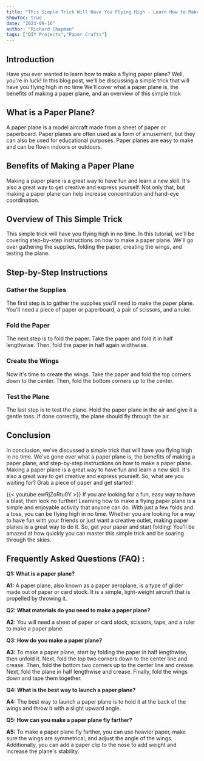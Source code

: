 ```yaml
---
title: "This Simple Trick Will Have You Flying High - Learn How to Make a Flying Paper Plane Now!"
ShowToc: true 
date: "2023-09-16"
author: "Richard Chapman" 
tags: ["DIY Projects","Paper Crafts"]
---
```

## Introduction 

Have you ever wanted to learn how to make a flying paper plane? Well, you're in luck! In this blog post, we'll be discussing a simple trick that will have you flying high in no time We'll cover what a paper plane is, the benefits of making a paper plane, and an overview of this simple trick 

## What is a Paper Plane?

A paper plane is a model aircraft made from a sheet of paper or paperboard. Paper planes are often used as a form of amusement, but they can also be used for educational purposes. Paper planes are easy to make and can be flown indoors or outdoors.

## Benefits of Making a Paper Plane

Making a paper plane is a great way to have fun and learn a new skill. It's also a great way to get creative and express yourself. Not only that, but making a paper plane can help increase concentration and hand-eye coordination. 

## Overview of This Simple Trick

This simple trick will have you flying high in no time. In this tutorial, we'll be covering step-by-step instructions on how to make a paper plane. We'll go over gathering the supplies, folding the paper, creating the wings, and testing the plane. 

## Step-by-Step Instructions

### Gather the Supplies

The first step is to gather the supplies you'll need to make the paper plane. You'll need a piece of paper or paperboard, a pair of scissors, and a ruler. 

### Fold the Paper

The next step is to fold the paper. Take the paper and fold it in half lengthwise. Then, fold the paper in half again widthwise. 

### Create the Wings

Now it's time to create the wings. Take the paper and fold the top corners down to the center. Then, fold the bottom corners up to the center. 

### Test the Plane

The last step is to test the plane. Hold the paper plane in the air and give it a gentle toss. If done correctly, the plane should fly through the air. 

## Conclusion

In conclusion, we've discussed a simple trick that will have you flying high in no time. We've gone over what a paper plane is, the benefits of making a paper plane, and step-by-step instructions on how to make a paper plane. Making a paper plane is a great way to have fun and learn a new skill. It's also a great way to get creative and express yourself. So, what are you waiting for? Grab a piece of paper and get started!

{{< youtube ewRjZoRtu0Y >}} 
If you are looking for a fun, easy way to have a blast, then look no further! Learning how to make a flying paper plane is a simple and enjoyable activity that anyone can do. With just a few folds and a toss, you can be flying high in no time. Whether you are looking for a way to have fun with your friends or just want a creative outlet, making paper planes is a great way to do it. So, get your paper and start folding! You'll be amazed at how quickly you can master this simple trick and be soaring through the skies.

## Frequently Asked Questions (FAQ) :
**Q1: What is a paper plane?**

**A1:** A paper plane, also known as a paper aeroplane, is a type of glider made out of paper or card stock. It is a simple, light-weight aircraft that is propelled by throwing it.

**Q2: What materials do you need to make a paper plane?**

**A2:** You will need a sheet of paper or card stock, scissors, tape, and a ruler to make a paper plane.

**Q3: How do you make a paper plane?**

**A3:** To make a paper plane, start by folding the paper in half lengthwise, then unfold it. Next, fold the top two corners down to the center line and crease. Then, fold the bottom two corners up to the center line and crease. Next, fold the plane in half lengthwise and crease. Finally, fold the wings down and tape them together.

**Q4: What is the best way to launch a paper plane?**

**A4:** The best way to launch a paper plane is to hold it at the back of the wings and throw it with a slight upward angle.

**Q5: How can you make a paper plane fly farther?**

**A5:** To make a paper plane fly farther, you can use heavier paper, make sure the wings are symmetrical, and adjust the angle of the wings. Additionally, you can add a paper clip to the nose to add weight and increase the plane's stability.



